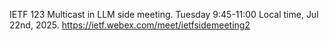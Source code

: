IETF 123 Multicast in LLM side meeting. 
Tuesday 9:45-11:00 Local time, Jul 22nd, 2025. 
https://ietf.webex.com/meet/ietfsidemeeting2
